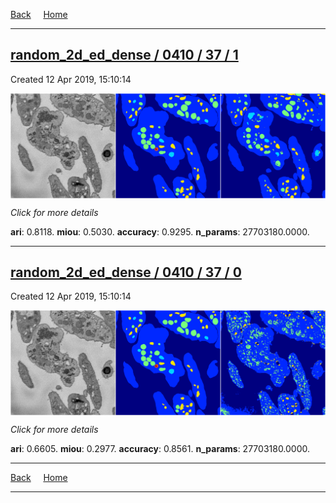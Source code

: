 
[Back](..)&nbsp;&nbsp;&nbsp;&nbsp;&nbsp;[Home](https://leapmanlab.github.io/snapshots)

---

<div class="summary"><a href="1"><h2>random_2d_ed_dense / 0410 / 37 / 1</h2></a><p>Created 12 Apr 2019, 15:10:14
</p><a href="1"><img src="1/media/summary.png" align="center"></a><p>
<i>Click for more details</i>
</p></div>

**ari**: 0.8118. **miou**: 0.5030. **accuracy**: 0.9295. **n_params**: 27703180.0000. 

---

<div class="summary"><a href="0"><h2>random_2d_ed_dense / 0410 / 37 / 0</h2></a><p>Created 12 Apr 2019, 15:10:14
</p><a href="0"><img src="0/media/summary.png" align="center"></a><p>
<i>Click for more details</i>
</p></div>

**ari**: 0.6605. **miou**: 0.2977. **accuracy**: 0.8561. **n_params**: 27703180.0000. 

---

[Back](..)&nbsp;&nbsp;&nbsp;&nbsp;&nbsp;[Home](https://leapmanlab.github.io/snapshots)

---